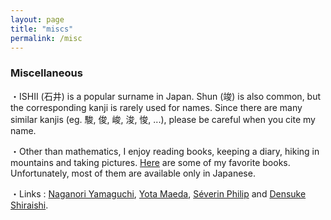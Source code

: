 ```yaml
---
layout: page
title: "miscs"
permalink: /misc
---
```


### Miscellaneous

・ISHII (石井) is a popular surname in Japan. Shun (竣) is also common, but the corresponding kanji is rarely used for names. Since there are many similar kanjis (eg. 駿, 俊, 峻, 浚, 悛, ...), please be careful when you cite my name.

・Other than mathematics, I enjoy reading books, keeping a diary, hiking in mountains and taking pictures. [Here](/book) are some of my favorite books. Unfortunately, most of them are available only in Japanese.

・Links : [Naganori Yamaguchi](https://n-yamaguchi-0729.github.io/homepage-jp), [Yota Maeda](https://yota-maeda.vercel.app), [Séverin Philip](https://www.kurims.kyoto-u.ac.jp/~sphilip/) and [Densuke Shiraishi](https://den-shiraishi.github.io/index.html).
